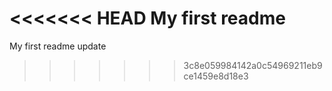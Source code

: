 <<<<<<< HEAD
My first readme
=======
My first readme update 
>>>>>>> 3c8e059984142a0c54969211eb9ce1459e8d18e3
